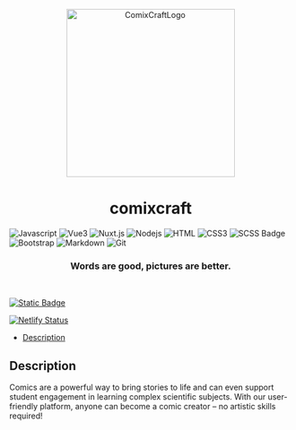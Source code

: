 <p align="center">
  <a href="https://comixcraft.com/">
    <img src="https://comixcraft.com/_nuxt/comic-image_2x.ColwoiwP.png" width="300" alt="ComixCraftLogo" />
  </a>
</p>

<h1 align="center">comixcraft</h1>

![Javascript](https://img.shields.io/badge/Javascript-F0DB4F?style=for-the-badge&labelColor=black&logo=javascript&logoColor=F0DB4F)
![Vue3](https://img.shields.io/badge/-Vue3-61DBFB?style=for-the-badge&labelColor=black&logo=v&logoColor=61DBFB)
![Nuxt.js](https://img.shields.io/badge/nuxt.js-000000?style=for-the-badge&logo=nuxtdotjs&logoColor=white)
![Nodejs](https://img.shields.io/badge/Nodejs-3C873A?style=for-the-badge&labelColor=black&logo=node.js&logoColor=3C873A)
![HTML](https://img.shields.io/badge/HTML5-E34F26?style=for-the-badge&logo=html5&logoColor=white)
![CSS3](https://img.shields.io/badge/CSS3-1572B6?style=for-the-badge&logo=css3&logoColor=white)
![SCSS Badge](https://img.shields.io/badge/Scss-CC6699?style=for-the-badge&logo=sass&logoColor=white)
![Bootstrap](https://img.shields.io/badge/Bootstrap-563D7C?style=for-the-badge&logo=bootstrap&logoColor=white)
![Markdown](https://img.shields.io/badge/Markdown-000000?style=for-the-badge&logo=markdown&logoColor=white)
![Git](https://img.shields.io/badge/Git-F05032?style=for-the-badge&logo=git&logoColor=white)

<h3 align="center">Words are good, pictures are better.</h3>

<br/>

[![Static Badge](https://img.shields.io/badge/1.2.4_beta-latest-beta)](https://github.com/comixcraft/Editor/releases/latest)

[![Netlify Status](https://api.netlify.com/api/v1/badges/d11fb4f4-f8fa-447c-b483-7ddc4d93c542/deploy-status)](https://app.netlify.com/sites/admirable-mandazi-f47990/deploys)

- [Description](#description)

## Description

Comics are a powerful way to bring stories to life and can even support student engagement in learning complex scientific subjects. With our user-friendly platform, anyone can become a comic creator – no artistic skills required!

